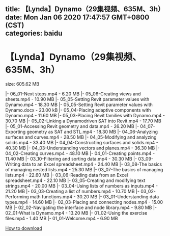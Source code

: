 
title: 【Lynda】Dynamo（29集视频、635M、3h）
date: Mon Jan 06 2020 17:47:57 GMT+0800 (CST)    
categories: baidu
---

# 【Lynda】Dynamo（29集视频、635M、3h）
size: 605.62 MB
 
 
|- 06_01-Next steps.mp4 - 6.20 MB
|- 05_06-Creating views and sheets.mp4 - 10.90 MB
|- 05_05-Setting Revit parameter values with Dynamo.mp4 - 18.30 MB
|- 05_05-Setting Revit parameter values with Dynamo.docx - 23.00 kB
|- 05_04-Placing adaptive components with Dynamo.mp4 - 11.60 MB
|- 05_03-Placing Revit families with Dynamo.mp4 - 30.70 MB
|- 05_02-Linking a Dynamodriven SAT into Revit.mp4 - 17.70 MB
|- 05_01-Accessing Revit geometry and data.mp4 - 26.20 MB
|- 04_07-Exporting geometry as SAT and STL.mp4 - 18.30 MB
|- 04_06-Analyzing surfaces and curves.mp4 - 28.50 MB
|- 04_05-Modifying and analyzing solids.mp4 - 33.40 MB
|- 04_04-Constructing surfaces and solids.mp4 - 40.30 MB
|- 04_03-Understanding vectors and planes.mp4 - 36.30 MB
|- 04_02-Creating curves.mp4 - 48.10 MB
|- 04_01-Creating points.mp4 - 11.40 MB
|- 03_10-Filtering and sorting data.mp4 - 30.30 MB
|- 03_09-Writing data to an Excel spreadsheet.mp4 - 24.40 MB
|- 03_08-The basics of managing nested lists.mp4 - 25.30 MB
|- 03_07-The basics of managing lists.mp4 - 22.60 MB
|- 03_06-Reading data from an Excel spreadsheet.mp4 - 22.10 MB
|- 03_05-Creating and modifying text strings.mp4 - 20.00 MB
|- 03_04-Using lists of numbers as inputs.mp4 - 21.20 MB
|- 03_03-Creating a list of numbers.mp4 - 10.70 MB
|- 03_02-Performing math functions.mp4 - 30.20 MB
|- 03_01-Understanding data types.mp4 - 14.60 MB
|- 02_03-Placing and connecting nodes.mp4 - 15.00 MB
|- 02_02-Navigating the interface and node library.mp4 - 9.80 MB
|- 02_01-What is Dynamo.mp4 - 13.20 MB
|- 01_02-Using the exercise files.mp4 - 1.40 MB
|- 01_01-Welcome.mp4 - 6.90 MB

[How to download](https://bpcam.bemobtrk.com/go/2ceec3aa-1ca2-46d6-b9ff-aaa5c184517c?jno=3585)